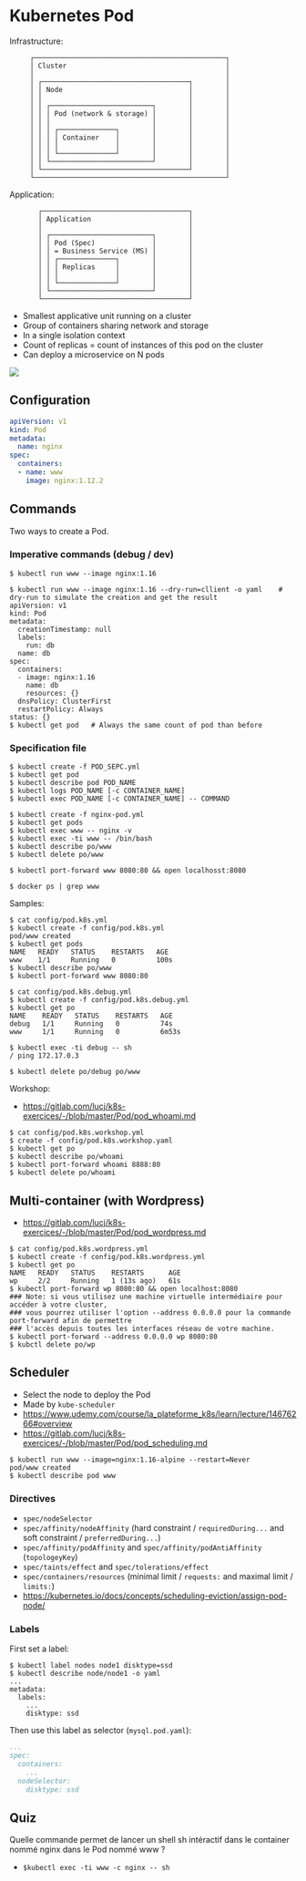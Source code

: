 # Kubernetes Pod

Infrastructure:
```
     ┌───────────────────────────────────────────────┐
     │ Cluster                                       │
     │                                               │
     │ ┌────────────────────────────────────┐        │
     │ │ Node                               │        │
     │ │                                    │        │
     │ │ ┌─────────────────────────┐        │        │
     │ │ │ Pod (network & storage) │        │        │
     │ │ │                         │        │        │
     │ │ │ ┌──────────────┐        │        │        │
     │ │ │ │ Container    │        │        │        │
     │ │ │ │              │        │        │        │
     │ │ │ └──────────────┘        │        │        │
     │ │ └─────────────────────────┘        │        │
     │ └────────────────────────────────────┘        │
     └───────────────────────────────────────────────┘
```

Application:
```
       ┌────────────────────────────────────┐ 
       │ Application                        │ 
       │                                    │ 
       │ ┌─────────────────────────┐        │ 
       │ │ Pod (Spec)              │        │
       │ │ = Business Service (MS) │        │ 
       │ │ ┌──────────────┐        │        │ 
       │ │ │ Replicas     │        │        │ 
       │ │ │              │        │        │ 
       │ │ └──────────────┘        │        │ 
       │ └─────────────────────────┘        │ 
       └────────────────────────────────────┘ 
```

- Smallest applicative unit running on a cluster
- Group of containers sharing network and storage
- In a single isolation context
- Count of replicas = count of instances of this pod on the cluster
- Can deploy a microservice on N pods

![](https://d33wubrfki0l68.cloudfront.net/fe03f68d8ede9815184852ca2a4fd30325e5d15a/98064/docs/tutorials/kubernetes-basics/public/images/module_03_pods.svg)

## Configuration
```yaml
apiVersion: v1
kind: Pod
metadata:
  name: nginx
spec:
  containers:
  - name: www
    image: nginx:1.12.2
```

## Commands
Two ways to create a Pod.


### Imperative commands (debug / dev)
```shell
$ kubectl run www --image nginx:1.16

$ kubectl run www --image nginx:1.16 --dry-run=cllient -o yaml    # dry-run to simulate the creation and get the result 
apiVersion: v1
kind: Pod
metadata:
  creationTimestamp: null
  labels:
    run: db
  name: db
spec:
  containers:
  - image: nginx:1.16
    name: db
    resources: {}
  dnsPolicy: ClusterFirst
  restartPolicy: Always
status: {}
$ kubectl get pod   # Always the same count of pod than before
```

### Specification file
```shell
$ kubectl create -f POD_SEPC.yml
$ kubectl get pod
$ kubectl describe pod POD_NAME
$ kubectl logs POD_NAME [-c CONTAINER_NAME]
$ kubectl exec POD_NAME [-c CONTAINER_NAME] -- COMMAND

$ kubectl create -f nginx-pod.yml
$ kubectl get pods
$ kubectl exec www -- nginx -v
$ kubectl exec -ti www -- /bin/bash
$ kubectl describe po/www
$ kubectl delete po/www

$ kubectl port-forward www 8080:80 && open localhosst:8080

$ docker ps | grep www
```

Samples:
```shell
$ cat config/pod.k8s.yml
$ kubectl create -f config/pod.k8s.yml
pod/www created
$ kubectl get pods
NAME   READY   STATUS    RESTARTS   AGE
www    1/1     Running   0          100s
$ kubectl describe po/www
$ kubectl port-forward www 8080:80

$ cat config/pod.k8s.debug.yml
$ kubectl create -f config/pod.k8s.debug.yml
$ kubectl get po
NAME    READY   STATUS    RESTARTS   AGE
debug   1/1     Running   0          74s
www     1/1     Running   0          6m53s

$ kubectl exec -ti debug -- sh
/ ping 172.17.0.3

$ kubectl delete po/debug po/www
```

Workshop:
- https://gitlab.com/lucj/k8s-exercices/-/blob/master/Pod/pod_whoami.md
```shell
$ cat config/pod.k8s.workshop.yml
$ create -f config/pod.k8s.workshop.yaml
$ kubectl get po
$ kubectl describe po/whoami
$ kubectl port-forward whoami 8888:80
$ kubectl delete po/whoami
```

## Multi-container (with Wordpress)
- https://gitlab.com/lucj/k8s-exercices/-/blob/master/Pod/pod_wordpress.md
```shell
$ cat config/pod.k8s.wordpress.yml
$ kubectl create -f config/pod.k8s.wordpress.yml
$ kubectl get po
NAME   READY   STATUS    RESTARTS      AGE
wp     2/2     Running   1 (13s ago)   61s
$ kubectl port-forward wp 8080:80 && open localhost:8080
### Note: si vous utilisez une machine virtuelle intermédiaire pour accéder à votre cluster, 
### vous pourrez utiliser l'option --address 0.0.0.0 pour la commande port-forward afin de permettre 
### l'accès depuis toutes les interfaces réseau de votre machine.
$ kubectl port-forward --address 0.0.0.0 wp 8080:80
$ kubctl delete po/wp
```

## Scheduler
- Select the node to deploy the Pod
- Made by `kube-scheduler`
- https://www.udemy.com/course/la_plateforme_k8s/learn/lecture/14676266#overview
- https://gitlab.com/lucj/k8s-exercices/-/blob/master/Pod/pod_scheduling.md
```shell
$ kubectl run www --image=nginx:1.16-alpine --restart=Never
pod/www created
$ kubectl describe pod www
```

### Directives
- `spec/nodeSelector`
- `spec/affinity/nodeAffinity` (hard constraint / `requiredDuring...` and soft constraint / `preferredDuring...`)
- `spec/affinity/podAffinity` and `spec/affinity/podAntiAffinity` (`topologeyKey`) 
- `spec/taints/effect` and `spec/tolerations/effect` 
- `spec/containers/resources` (minimal limit / `requests:` and maximal limit / `limits:`)
- https://kubernetes.io/docs/concepts/scheduling-eviction/assign-pod-node/

### Labels
First set a label:
```shell
$ kubectl label nodes node1 disktype=ssd
$ kubectl describe node/node1 -o yaml
...
metadata:
  labels:
    ...
    disktype: ssd
```
Then use this label as selector (`mysql.pod.yaml`):
```yaml
...
spec:
  containers:
    ...
  nodeSelector:
    disktype: ssd
```

## Quiz

Quelle commande permet de lancer un shell sh intéractif dans le container nommé nginx dans le Pod nommé  www ?
- `$kubectl exec -ti www -c nginx -- sh`
